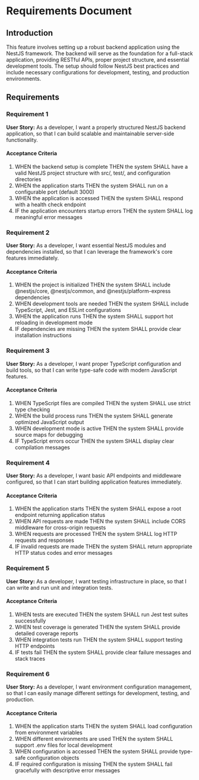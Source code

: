 # Requirements Document

## Introduction

This feature involves setting up a robust backend application using the NestJS framework. The backend will serve as the foundation for a full-stack application, providing RESTful APIs, proper project structure, and essential development tools. The setup should follow NestJS best practices and include necessary configurations for development, testing, and production environments.

## Requirements

### Requirement 1

**User Story:** As a developer, I want a properly structured NestJS backend application, so that I can build scalable and maintainable server-side functionality.

#### Acceptance Criteria

1. WHEN the backend setup is complete THEN the system SHALL have a valid NestJS project structure with src/, test/, and configuration directories
2. WHEN the application starts THEN the system SHALL run on a configurable port (default 3000)
3. WHEN the application is accessed THEN the system SHALL respond with a health check endpoint
4. IF the application encounters startup errors THEN the system SHALL log meaningful error messages

### Requirement 2

**User Story:** As a developer, I want essential NestJS modules and dependencies installed, so that I can leverage the framework's core features immediately.

#### Acceptance Criteria

1. WHEN the project is initialized THEN the system SHALL include @nestjs/core, @nestjs/common, and @nestjs/platform-express dependencies
2. WHEN development tools are needed THEN the system SHALL include TypeScript, Jest, and ESLint configurations
3. WHEN the application runs THEN the system SHALL support hot reloading in development mode
4. IF dependencies are missing THEN the system SHALL provide clear installation instructions

### Requirement 3

**User Story:** As a developer, I want proper TypeScript configuration and build tools, so that I can write type-safe code with modern JavaScript features.

#### Acceptance Criteria

1. WHEN TypeScript files are compiled THEN the system SHALL use strict type checking
2. WHEN the build process runs THEN the system SHALL generate optimized JavaScript output
3. WHEN development mode is active THEN the system SHALL provide source maps for debugging
4. IF TypeScript errors occur THEN the system SHALL display clear compilation messages

### Requirement 4

**User Story:** As a developer, I want basic API endpoints and middleware configured, so that I can start building application features immediately.

#### Acceptance Criteria

1. WHEN the application starts THEN the system SHALL expose a root endpoint returning application status
2. WHEN API requests are made THEN the system SHALL include CORS middleware for cross-origin requests
3. WHEN requests are processed THEN the system SHALL log HTTP requests and responses
4. IF invalid requests are made THEN the system SHALL return appropriate HTTP status codes and error messages

### Requirement 5

**User Story:** As a developer, I want testing infrastructure in place, so that I can write and run unit and integration tests.

#### Acceptance Criteria

1. WHEN tests are executed THEN the system SHALL run Jest test suites successfully
2. WHEN test coverage is generated THEN the system SHALL provide detailed coverage reports
3. WHEN integration tests run THEN the system SHALL support testing HTTP endpoints
4. IF tests fail THEN the system SHALL provide clear failure messages and stack traces

### Requirement 6

**User Story:** As a developer, I want environment configuration management, so that I can easily manage different settings for development, testing, and production.

#### Acceptance Criteria

1. WHEN the application starts THEN the system SHALL load configuration from environment variables
2. WHEN different environments are used THEN the system SHALL support .env files for local development
3. WHEN configuration is accessed THEN the system SHALL provide type-safe configuration objects
4. IF required configuration is missing THEN the system SHALL fail gracefully with descriptive error messages
